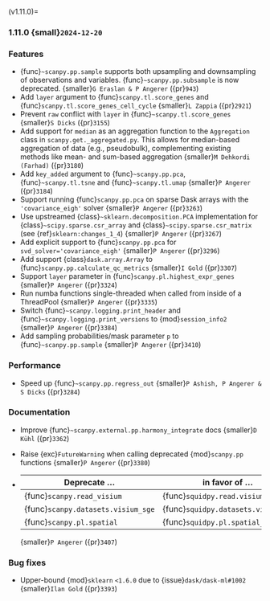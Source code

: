 (v1.11.0)=
### 1.11.0 {small}`2024-12-20`

### Features

- {func}`~scanpy.pp.sample` supports both upsampling and downsampling of observations and variables. {func}`~scanpy.pp.subsample` is now deprecated. {smaller}`G Eraslan & P Angerer` ({pr}`943`)
- Add `layer` argument to {func}`scanpy.tl.score_genes` and {func}`scanpy.tl.score_genes_cell_cycle` {smaller}`L Zappia` ({pr}`2921`)
- Prevent `raw` conflict with `layer` in {func}`~scanpy.tl.score_genes` {smaller}`S Dicks` ({pr}`3155`)
- Add support for `median` as an aggregation function to the `Aggregation` class in `scanpy.get._aggregated.py`. This allows for median-based aggregation of data (e.g., pseudobulk), complementing existing methods like mean- and sum-based aggregation {smaller}`M Dehkordi (Farhad)` ({pr}`3180`)
- Add `key_added` argument to {func}`~scanpy.pp.pca`, {func}`~scanpy.tl.tsne` and {func}`~scanpy.tl.umap` {smaller}`P Angerer` ({pr}`3184`)
- Support running {func}`scanpy.pp.pca` on sparse Dask arrays with the `'covariance_eigh'` solver {smaller}`P Angerer` ({pr}`3263`)
- Use upstreamed {class}`~sklearn.decomposition.PCA` implementation for {class}`~scipy.sparse.csr_array` and {class}`~scipy.sparse.csr_matrix` (see {ref}`sklearn:changes_1_4`) {smaller}`P Angerer` ({pr}`3267`)
- Add explicit support to {func}`scanpy.pp.pca` for `svd_solver='covariance_eigh'` {smaller}`P Angerer` ({pr}`3296`)
- Add support {class}`dask.array.Array` to {func}`scanpy.pp.calculate_qc_metrics` {smaller}`I Gold` ({pr}`3307`)
- Support `layer` parameter in {func}`scanpy.pl.highest_expr_genes` {smaller}`P Angerer` ({pr}`3324`)
- Run numba functions single-threaded when called from inside of a ThreadPool {smaller}`P Angerer` ({pr}`3335`)
- Switch {func}`~scanpy.logging.print_header` and {func}`~scanpy.logging.print_versions` to {mod}`session_info2` {smaller}`P Angerer` ({pr}`3384`)
- Add sampling probabilities/mask parameter `p` to {func}`~scanpy.pp.sample` {smaller}`P Angerer` ({pr}`3410`)

### Performance

- Speed up {func}`~scanpy.pp.regress_out` {smaller}`P Ashish, P Angerer & S Dicks` ({pr}`3284`)

### Documentation

- Improve {func}`~scanpy.external.pp.harmony_integrate` docs {smaller}`D Kühl` ({pr}`3362`)
- Raise {exc}`FutureWarning` when calling deprecated {mod}`scanpy.pp` functions {smaller}`P Angerer` ({pr}`3380`)
- | Deprecate … | in favor of … |
  | --- | --- |
  | {func}`scanpy.read_visium` | {func}`squidpy.read.visium` |
  | {func}`scanpy.datasets.visium_sge` | {func}`squidpy.datasets.visium` |
  | {func}`scanpy.pl.spatial` | {func}`squidpy.pl.spatial_scatter` |

  {smaller}`P Angerer` ({pr}`3407`)

### Bug fixes

- Upper-bound {mod}`sklearn` `<1.6.0` due to {issue}`dask/dask-ml#1002` {smaller}`Ilan Gold` ({pr}`3393`)
